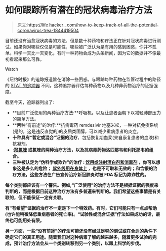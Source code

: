 # 如何跟踪所有潜在的冠状病毒治疗方法

> 原文:[https://life hacker . com/how-to-keep-track-of-all-the-potential-coronavirus-trea-1844419504](https://lifehacker.com/how-to-keep-track-of-all-the-potential-coronavirus-trea-1844419504)

目前还没有治愈冠状病毒的方法，但是数十种药物和疗法正在针对冠状病毒进行测试。如果你对哪些仅仅是可能性，哪些被广泛认为是有用的感到困惑，你并不孤单。科学一天比一天变化，有时一种药物会成为头条新闻，因为它的数据并不像最初看起来那么可靠。

Watch

《纽约时报》的追踪报道旨在消除一些困惑。与跟踪每种药物在监管过程中的路径的 [STAT 的追踪器](https://vitals.lifehacker.com/track-all-the-covid-19-drug-and-vaccine-candidates-with-1843131548) 不同，这种追踪器评估每种药物以及几种非药物治疗的证据强度。

截至今天，追踪器列出了:

*   **目前广泛使用的两种治疗方法:**呼吸机，以及让患者面朝下以减轻肺部压力的简单方法。
*   **两种“有前途”的治疗:**抗病毒药 remdesivir 地塞米松，一种对抗免疫系统(是的，这是违反直觉的)的皮质类固醇，可以减少重病患者的炎症。
*   **十种具有“暂定或混合”证据的治疗**，包括恢复期血浆(来自康复患者的血液)和抗凝剂。
*   **:[羟氯喹](https://vitals.lifehacker.com/chloroquine-is-not-a-ready-to-go-wonder-drug-for-covid-1842471341) 或氯喹的两种治疗方法，以及抗病毒药物洛匹那韦和利托那韦的组合。**
*   ****三种被认定为“伪科学或欺诈”的治疗** : [饮用或注射漂白剂和消毒剂](https://lifehacker.com/any-covid-19-cure-is-a-scam-1844325517) ，你可以想象这是多么的危险； [紫外线用在身体上](https://vitals.lifehacker.com/dont-inject-bleach-sigh-1843043386) ，也是不可取和无效的；和含银的治疗方法，这些方法在广告宣传治疗新冠肺炎时被 FDA 标记为欺诈性的。**

**每个类别都应该有一个警告。例如,“广泛使用”的治疗方法不是根据证据的强度来判断的，而是根据目前这种治疗方法有多普遍来判断的。我们希望这些事情是有关联的，但不能保证一定有关联。**

**有“有希望”证据的治疗不一定是下一个特效药。有时，它们可能只有一点点帮助(也许能稍微降低重病患者的死亡率)。“试验性或混合证据”疗法如果成功的话，最终也可能用处有限。**

**另一方面，一些“没有前途”的疗法可能还没有经过足够的测试或在合适的条件下确定它们的真正用途。随着我们对这种病毒了解的越来越多，随着更多试验的完成，预计治疗方法会从一个类别转移到另一个类别，以跟上科学的步伐。**